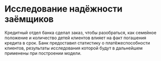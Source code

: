 ﻿# Исследование надёжности заёмщиков

Кредитный отдел банка сделал заказ, чтобы разобраться, как семейное положение и количество детей клиентов влияет на факт погашения кредита в срок. Банк предоставил статистику о платёжеспособности клиентов, результаты исследования которой будут в дальнейшем применены при построении модели.
